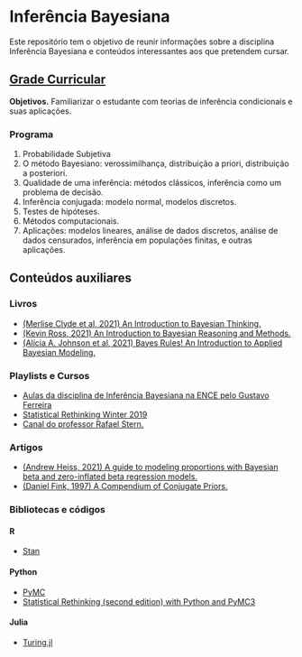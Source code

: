 # Inferência Bayesiana
Este repositório tem o objetivo de reunir informações sobre a disciplina Inferência Bayesiana e conteúdos interessantes aos que pretendem cursar. 

## [Grade Curricular](https://uspdigital.usp.br/jupiterweb/obterDisciplina?sgldis=SME0809&codcur=55071&codhab=4) 
**Objetivos.** Familiarizar o estudante com teorias de inferência condicionais e suas aplicações.

### Programa
1. Probabilidade Subjetiva
2. O método Bayesiano: verossimilhança, distribuição a priori, distribuição a posteriori.
3. Qualidade de uma inferência: métodos clássicos, inferência como um problema de decisão.
4. Inferência conjugada: modelo normal, modelos discretos.
5. Testes de hipóteses.
6. Métodos computacionais.
7. Aplicações: modelos lineares, análise de dados discretos, análise de dados censurados, inferência em populações finitas, e outras aplicações.


## Conteúdos auxiliares 

### Livros
- [(Merlise Clyde et al, 2021) An Introduction to Bayesian Thinking.](https://statswithr.github.io/book/)
- [(Kevin Ross, 2021) An Introduction to Bayesian Reasoning and Methods.](https://bookdown.org/kevin_davisross/bayesian-reasoning-and-methods/)
- [(Alícia A. Johnson et al, 2021) Bayes Rules! An Introduction to Applied Bayesian Modeling.](https://www.bayesrulesbook.com/index.html)

### Playlists e Cursos
- [Aulas da disciplina de Inferência Bayesiana na ENCE pelo Gustavo Ferreira](https://www.youtube.com/watch?v=YKZ1euMRsbs&list=PL5nbzsxqG2FPrVmqbLafXqOrE3djThquN&ab_channel=GustavoFerreira)
- [Statistical Rethinking Winter 2019](https://www.youtube.com/watch?v=4WVelCswXo4&list=PLDcUM9US4XdNM4Edgs7weiyIguLSToZRI&ab_channel=RichardMcElreath)
- [Canal do professor Rafael Stern.](https://www.youtube.com/channel/UClae1KDba-gEk0a3J-5jMJw)

### Artigos
- [(Andrew Heiss, 2021) A guide to modeling proportions with Bayesian beta and zero-inflated beta regression models.](https://www.andrewheiss.com/blog/2021/11/08/beta-regression-guide/)
- [(Daniel Fink, 1997) A Compendium of Conjugate Priors.](https://www.johndcook.com/CompendiumOfConjugatePriors.pdf)

### Bibliotecas e códigos
#### R
- [Stan](https://mc-stan.org/)

#### Python
- [PyMC](https://github.com/pymc-devs/pymc)
- [Statistical Rethinking (second edition) with Python and PyMC3](https://github.com/pymc-devs/resources/tree/master/Rethinking_2)
#### Julia
- [Turing.jl](https://turing.ml/stable/)
